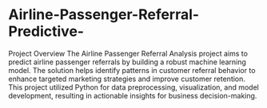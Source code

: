 # Airline-Passenger-Referral-Predictive-
Project Overview
The Airline Passenger Referral Analysis project aims to predict airline passenger referrals by building a robust machine learning model. The solution helps identify patterns in customer referral behavior to enhance targeted marketing strategies and improve customer retention. This project utilized Python for data preprocessing, visualization, and model development, resulting in actionable insights for business decision-making.
